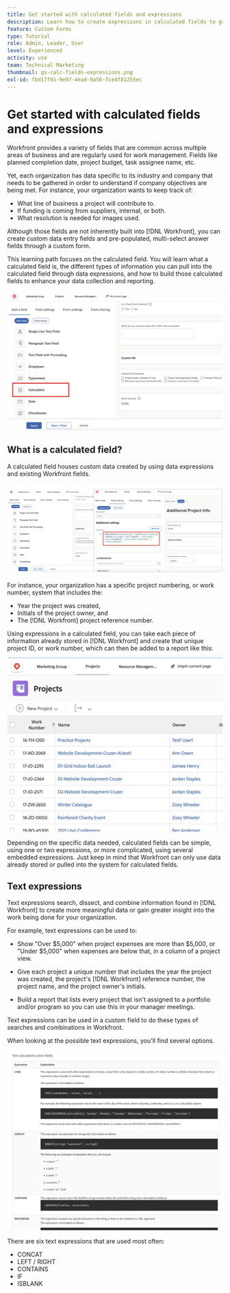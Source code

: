```yaml
---
title: Get started with calculated fields and expressions
description: Learn how to create expressions in calculated fields to gather unique custom data about the work being done for your organization.
feature: Custom Forms
type: Tutorial
role: Admin, Leader, User
level: Experienced
activity: use
team: Technical Marketing
thumbnail: gs-calc-fields-expressions.png
exl-id: fbd17f01-9e97-4ead-9a56-7ce4f81255ec
---
```

# Get started with calculated fields and expressions

<!-- **Note**: The expression examples shown are simple and some may be mitigated by fields already supplied by  . However, the examples are used to illustrate the foundational knowledge needed in order to build expressions in Workfront.-->

Workfront provides a variety of fields that are common across multiple areas of business and are regularly used for work management. Fields like planned completion date, project budget, task assignee name, etc.

Yet, each organization has data specific to its industry and company that needs to be gathered in order to understand if company objectives are being met. For instance, your organization wants to keep track of:

* What line of business a project will contribute to.
* If funding is coming from suppliers, internal, or both.
* What resolution is needed for images used.

Although those fields are not inherently built into [!DNL Workfront], you can create custom data entry fields and pre-populated, multi-select answer fields through a custom form.

This learning path focuses on the calculated field. You will learn what a calculated field is, the different types of information you can pull into the calculated field through data expressions, and how to build those calculated fields to enhance your data collection and reporting.

![Resource management setups one pager](assets/GS01.png)

## What is a calculated field?

A calculated field houses custom data created by using data expressions and existing Workfront fields. 

![Workload balancer with utilization report](assets/GS02.png)

For instance, your organization has a specific project numbering, or work number, system that includes the:

* Year the project was created,
* Initials of the project owner, and
* The [!DNL Workfront] project reference number.


Using expressions in a calculated field, you can take each piece of information already stored in [!DNL Workfront] and create that unique project ID, or work number, which can then be added to a report like this:

![Workload balancer with utilization report](assets/GS03.png)

Depending on the specific data needed, calculated fields can be simple, using one or two expressions, or more complicated, using several embedded expressions. Just keep in mind that Workfront can only use data already stored or pulled into the system for calculated fields.

## Text expressions

Text expressions search, dissect, and combine information found in [!DNL Workfront] to create more meaningful data or gain greater insight into the work being done for your organization. 

For example, text expressions can be used to:

* Show "Over $5,000" when project expenses are more than $5,000, or "Under $5,000" when expenses are below that, in a column of a project view.

* Give each project a unique number that includes the year the project was created, the project's  [!DNL Workfront] reference number, the project name, and the project owner's initials.

* Build a report that lists every project that isn't assigned to a portfolio and/or program so you can use this in your manager meetings.

Text expressions can be used in a custom field to do these types of searches and combinations in Workfront.

When looking at the possible text expressions, you'll find several options.

![Resource management setups one pager](assets/TE01.png)

There are six text expressions that are used most often:

* CONCAT
* LEFT / RIGHT
* CONTAINS
* IF
* ISBLANK
